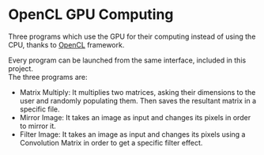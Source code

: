 # OpenCL GPU Computing

Three programs which use the GPU for their computing instead of using the CPU, thanks to [OpenCL](https://www.khronos.org/opencl/) framework.  
  
Every program can be launched from the same interface, included in this project.  
The three programs are:  
* Matrix Multiply: It multiplies two matrices, asking their dimensions to the user and randomly populating them. Then saves the resultant matrix in a specific file.
* Mirror Image: It takes an image as input and changes its pixels in order to mirror it.
* Filter Image: It takes an image as input and changes its pixels using a Convolution Matrix in order to get a specific filter effect.
